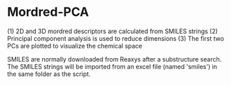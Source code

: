 # Mordred-PCA
(1) 2D and 3D mordred descriptors are calculated from SMILES strings (2) Principal component analysis is used to reduce dimensions (3) The first two PCs are plotted to visualize the chemical space

SMILES are normally downloaded from Reaxys after a substructure search. The SMILES strings will be imported from an excel file (named 'smiles') in the same folder as the script.
